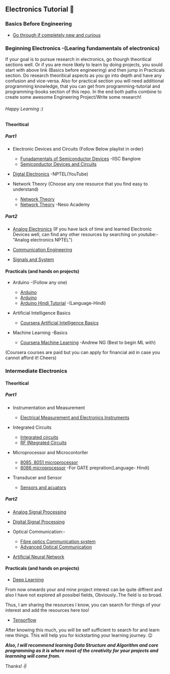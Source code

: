 ## Electronics Tutorial :baby:

### Basics Before Engineering

* [Go through if completely new and curious](https://www.youtube.com/playlist?list=PLah6faXAgguOeMUIxS22ZU4w5nDvCl5gs)



### Beginning Electronics -(Learing fundamentals of electronics)
If your goal is to pursue research in electronics, go thourgh theoritical sections well. Or if you are more likely to learn by doing projects, you sould start with above link (Basics before engineering) and then jump in Practicals section. Do research theoritical aspects as you go into depth and have any confusion and vice-versa.
Also for practical section you will need additional programming knowledge, that you can get from programming-tutorial and programming-books section of this repo.
In the end both paths combine to create some awesome Engineering Project/Write some research!
###### Happy Learning :)

#### Theoritical

##### Part1


* Electronic Devices and Circuits (Follow Below playlist in order)
    * [Funadamentals of Semiconductor Devices](https://www.youtube.com/playlist?list=PLgMDNELGJ1CaNcuuQv9xN07ZWkXE-wCGP) -IISC Banglore
    * [Semiconductor Devices and Circuits](https://www.youtube.com/playlist?list=PLDVC8J0Twuc9DCeiUaM0PRakAqa-lYwmP)
  
* [Digtal Electronics](https://www.youtube.com/playlist?list=PL803563859BF7ED8C) -NPTEL(YouTube)
    
* Network Theory (Choose any one resource that you find easy to understand)
    * [Network Theory](https://www.youtube.com/playlist?list=PLbRMhDVUMngfNnABo5mre45ZbHqJE2sUn)
    * [Network Theory](https://www.youtube.com/playlist?list=PLBlnK6fEyqRgLR-hMp7wem-bdVN1iEhsh) -Neso Academy
    

##### Part2

    
* [Analog Electronics](https://www.youtube.com/playlist?list=PLbRMhDVUMngehqNF2w_UbAi94qIycZOTG) 
    (If you have lack of time and learned Electronic Devices well, can find any other resources by searching on youtube:- "Analog electronics NPTEL")
 
* [Communication Engineering](https://www.youtube.com/playlist?list=PL7748E9BEC4ED83CA)
 
* [Signals and System](https://www.youtube.com/playlist?list=PLyqSpQzTE6M8KJ-XQ1m2vl3nd2ZUqKEN8)
 
 
 
#### Practicals (and hands on projects)

* Arduino -(Follow any one)
    * [Arduino](https://www.youtube.com/playlist?list=PLGs0VKk2DiYw-L-RibttcvK-WBZm8WLEP)
    * [Arduino](https://www.youtube.com/playlist?list=PL7hOXn-BFzAdy0rPYknmIZAoBf9FlRVvQ)
    * [Arduino Hindi Tutorial](https://www.youtube.com/playlist?list=PLLpp1gWWec-Fj93mz9kfflp_ovplKCpR4) -(Language-Hindi)
    
* Artificial Intelligence Basics
    * [Coursera Artificial Intelligence Basics](https://www.coursera.org/learn/ai-for-everyone)

* Machine Learning -Basics
    * [Coursera Machine Learning](https://www.coursera.org/learn/machine-learning) -Andrew NG (Best to begin ML with)
 
 (Coursera courses are paid but you can apply for financial aid in case you cannot afford it! Cheers)
 
 
### Intermediate Electronics
 
#### Theoritical
 
##### Part1
    
* Instrumentation and Measurement
    * [Electrical Measurement and Electronics Instruments](https://www.youtube.com/playlist?list=PLbRMhDVUMngcoKrA4sH-zvbNVSE6IpEio)

* Integrated Circuits
    * [Integrated circuits](https://www.youtube.com/playlist?list=PLuv3GM6-gsE3npYPJJDnEF3pdiHZT6Kj3)
    * [RF INtegrated Circuits](https://www.youtube.com/playlist?list=PLbMVogVj5nJQdGDSx243YPnNeLMBrhNE8)

* Microprocessor and Microcontorller
    * [8085, 8051 microprocessor](https://www.youtube.com/playlist?list=PLuv3GM6-gsE01L9yDO0e5UhQapkCPGnY3)
    * [8086 microprocessor](https://www.youtube.com/playlist?list=PL1XaeVNXKsvylDOYoZzxiWPd5CNvc3RYQ) -For GATE prepration(Language- Hindi)
    
* Transducer and Sensor 
    * [Sensors and acuators](https://www.youtube.com/playlist?list=PLgMDNELGJ1CbufZjqWa8uoSlQWKqVwPN7)
 
 
##### Part2
 
* [Analog Signal Processing](https://www.youtube.com/playlist?list=PL4E1A7D28A90C9B41)

* [Digital Signal Processing](https://www.youtube.com/playlist?list=PL9567DFCA3A66F299)
 
* Optical Communication:-
    * [Fibre optics Communication system](https://www.youtube.com/playlist?list=PLFW6lRTa1g83YaqmM9r2MAAiJVY93bOP7)
    * [Advanced Optical Communication](https://www.youtube.com/playlist?list=PLbMVogVj5nJQxs7jmzJkGENCYYL-WnP_F)

* [Artificial Neural Network](https://www.youtube.com/playlist?list=PL53BE265CE4A6C056)

    
#### Practicals (and hands on projects)

* [Deep Learning](https://www.coursera.org/specializations/deep-learning)

From now onwards your and mine project interest can be quite diffrent and also I have not explored all possibel fields, Obviously..The field is so broad.

Thus, I am sharing the resources I know, you can search for things of your interest and add the resources here too!

* [Tensorflow](https://www.youtube.com/playlist?list=PLOzRYVm0a65cTV_t0BYj-nV8VX_Me6Es3)


After knowing this much, you will be self sufficient to search for and learn new things. 
This will help you for kickstarting your learning journey. :wink:

___*Also, I will recommend learning Data Structure and Algorithm and core programming as it is where most of the creativity for your projects and learnning will come from.*___

Thanks!
:v:
